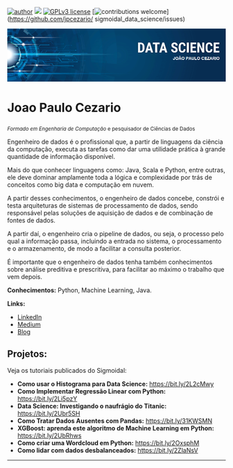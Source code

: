 [![author](https://img.shields.io/badge/author-jpcezario-red.svg)](https://www.linkedin.com/in/jpcezario) [![](https://img.shields.io/badge/python-3.7+-blue.svg)](https://www.python.org/downloads/release/python-365/) [![GPLv3 license](https://img.shields.io/badge/License-GPLv3-blue.svg)](http://perso.crans.org/besson/LICENSE.html) [![contributions welcome](https://img.shields.io/badge/contributions-welcome-brightgreen.svg?style=flat)](https://github.com/jpcezario/
sigmoidal_data_science/issues)

<p align="center">
  <img src="banner.png" >
</p>

# Joao Paulo Cezario
<sub> *Formado em Engenharia de Computação* e pesquisador de Ciências de Dados</sub>

Engenheiro de dados é o profissional que, a partir de linguagens da ciência da computação, executa as tarefas como dar uma utilidade prática à grande quantidade de informação disponível.

Mais do que conhecer linguagens como: Java, Scala e Python, entre outras, ele deve dominar amplamente toda a lógica e complexidade por trás de conceitos como big data e computação em nuvem.

A partir desses conhecimentos, o engenheiro de dados concebe, constrói e testa arquiteturas de sistemas de processamento de dados, sendo responsável pelas soluções de aquisição de dados e de combinação de fontes de dados.

A partir daí, o engenheiro cria o pipeline de dados, ou seja, o processo pelo qual a informação passa, incluindo a entrada no sistema, o processamento e o armazenamento, de modo a facilitar a consulta posterior.

É importante que o engenheiro de dados tenha também conhecimentos sobre análise preditiva e prescritiva, para facilitar ao máximo o trabalho que vem depois. 

**Conhecimentos:** Python, Machine Learning, Java.

**Links:**
* [LinkedIn](https://www.linkedin.com/in/jpcezario) 
* [Medium](https://www.medium.com)
* [Blog](http://sigmoidal.ai)


## Projetos:
Veja os tutoriais publicados do Sigmoidal:

* **Como usar o Histograma para Data Science:** https://bit.ly/2L2cMwy
* **Como Implementar Regressão Linear com Python:** https://bit.ly/2Li5pzY
* **Data Science: Investigando o naufrágio do Titanic:** https://bit.ly/2Ubr5SH
* **Como Tratar Dados Ausentes com Pandas:** https://bit.ly/31KWSMN
* **XGBoost: aprenda este algoritmo de Machine Learning em Python:** https://bit.ly/2UbRhws
* **Como criar uma Wordcloud em Python:** https://bit.ly/2OxsphM
* **Como lidar com dados desbalanceados:** https://bit.ly/2ZlaNsV

---
